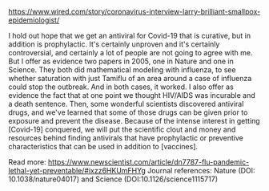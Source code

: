 
https://www.wired.com/story/coronavirus-interview-larry-brilliant-smallpox-epidemiologist/

I hold out hope that we get an antiviral for Covid-19 that is curative, but in addition is prophylactic.
 It's certainly unproven and it's certainly controversial, and certainly a lot of people are not going to agree with me. 
 But I offer as evidence two papers in 2005, one in Nature and one in Science. 
 They both did mathematical modeling with influenza, to see whether saturation with just Tamiflu of an area around 
 a case of influenza could stop the outbreak. And in both cases, it worked. I also offer as evidence the fact that
 at one point we thought HIV/AIDS was incurable and a death sentence. 
 Then, some wonderful scientists discovered antiviral drugs, and we've learned that some of those drugs can
 be given prior to exposure and prevent the disease. 
 Because of the intense interest in getting [Covid-19] conquered, we will put the scientific clout and money and 
 resources behind finding antivirals that have prophylactic or preventive characteristics that can be used in addition
  to [vaccines].

Read more: https://www.newscientist.com/article/dn7787-flu-pandemic-lethal-yet-preventable/#ixzz6HKUmFHYg
Journal references: Nature (DOI: 10.1038/nature04017) and Science (DOI:10.1126/science1115717)

